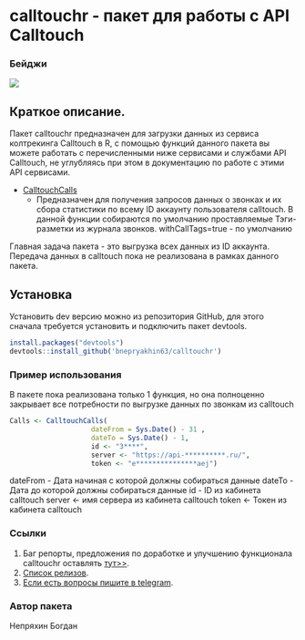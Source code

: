 
<!-- README.md is generated from README.Rmd. Please edit that file -->

# calltouchr - пакет для работы с API Calltouch

<!-- badges: start -->

<!-- badges: end -->

### Бейджи

[![](https://cranlogs.r-pkg.org/badges/calltouchr)](https://cran.r-project.org/package=calltouchr)

## Краткое описание.

Пакет calltouchr предназначен для загрузки данных из сервиса
колтрекинга Calltouch в R, с помощью функций данного пакета вы
можете работать с перечисленными ниже сервисами и службами API
Calltouch, не углубляясь при этом в документацию по работе с этими API
сервисами.

  - [CalltouchCalls](https://support.calltouch.ru/hc/ru/articles/209231269-Управление-звонками-через-API)
    - Предназначен для получения запросов данных о звонках и их сбора
    статистики по всему ID аккаунту пользователя calltouch. В данной
    функции собираются по умолчанию проставляемые Тэги-разметки из
    журнала звонков. withCallTags=true - по умолчанию

Главная задача пакета - это выгрузка всех данных из ID аккаунта.
Передача данных в calltouch пока не реализована в рамках данного
пакета.

## Установка

Установить dev версию можно из репозитория GitHub, для этого сначала
требуется установить и подключить пакет devtools.

``` r
install.packages("devtools")
devtools::install_github('bnepryakhin63/calltouchr')
```

### Пример использования

В пакете пока реализована только 1 функция, но она полноценно закрывает
все потребности по выгрузке данных по звонкам из calltouch

``` r
Calls <- CalltouchCalls(
                    dateFrom = Sys.Date() - 31 ,
                    dateTo = Sys.Date() - 1,
                    id <- "3****",
                    server <- "https://api-**********.ru/",
                    token <- "e***************aej")
```

dateFrom - Дата начиная с которой должны собираться данные dateTo - Дата
до которой должны собираться данные id - ID из кабинета calltouch server
\<- имя сервера из кабинета calltouch token \<- Токен из кабинета
calltouch

### Ссылки

1.  Баг репорты, предложения по доработке и улучшению функционала
    calltouchr оставлять
    [тут\>\>](https://github.com/bnepryakhin63/calltouchr/issues).
2.  [Список
    релизов](https://github.com/bnepryakhin63/calltouchr/releases).
3.  [Если есть вопросы пишите в telegram](https://t.me/Bogdann63).

### Автор пакета

Непряхин Богдан
